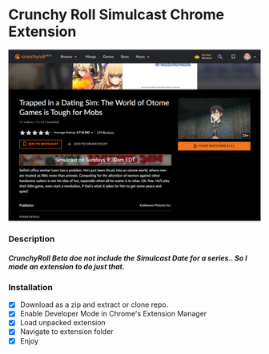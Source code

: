 # Crunchy Roll Simulcast Chrome Extension

![Preview](preview.png)

### Description

##### CrunchyRoll Beta doe not include the Simulcast Date for a series.. So I made an extension to do just that.

### Installation

- [x] Download as a zip and extract or clone repo.
- [x] Enable Developer Mode in Chrome's Extension Manager
- [x] Load unpacked extension
- [x] Navigate to extension folder
- [x] Enjoy
